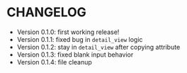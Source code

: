 CHANGELOG
===

- Version 0.1.0: first working release!
- Version 0.1.1: fixed bug in `detail_view` logic
- Version 0.1.2: stay in `detail_view` after copying attribute
- Version 0.1.3: fixed blank input behavior
- Version 0.1.4: file cleanup
